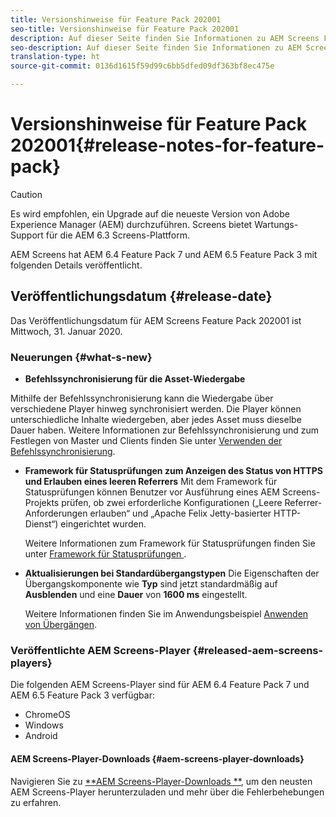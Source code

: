 ```yaml
---
title: Versionshinweise für Feature Pack 202001
seo-title: Versionshinweise für Feature Pack 202001
description: Auf dieser Seite finden Sie Informationen zu AEM Screens Feature Pack 202001, das am 31. Januar 2020 veröffentlicht wurde.
seo-description: Auf dieser Seite finden Sie Informationen zu AEM Screens Feature Pack 202001, das am 31. Januar 2020 veröffentlicht wurde.
translation-type: ht
source-git-commit: 0136d1615f59d99c6bb5dfed09df363bf8ec475e

---
```



# Versionshinweise für Feature Pack 202001{#release-notes-for-feature-pack}

>[!CAUTION]
>
>Es wird empfohlen, ein Upgrade auf die neueste Version von Adobe Experience Manager (AEM) durchzuführen. Screens bietet Wartungs-Support für die AEM 6.3 Screens-Plattform.

AEM Screens hat AEM 6.4 Feature Pack 7 und AEM 6.5 Feature Pack 3 mit folgenden Details veröffentlicht.

## Veröffentlichungsdatum {#release-date}

Das Veröffentlichungsdatum für AEM Screens Feature Pack 202001 ist Mittwoch, 31. Januar 2020.

### Neuerungen {#what-s-new}

* **Befehlssynchronisierung für die Asset-Wiedergabe**


Mithilfe der Befehlssynchronisierung kann die Wiedergabe über verschiedene Player hinweg synchronisiert werden. Die Player können unterschiedliche Inhalte wiedergeben, aber jedes Asset muss dieselbe Dauer haben.
Weitere Informationen zur Befehlssynchronisierung und zum Festlegen von Master und Clients finden Sie unter [Verwenden der Befehlssynchronisierung](using-command-sync.md).

* **Framework für Statusprüfungen zum Anzeigen des Status von HTTPS und Erlauben eines leeren Referrers** Mit dem Framework für Statusprüfungen können Benutzer vor Ausführung eines AEM Screens-Projekts prüfen, ob zwei erforderliche Konfigurationen („Leere Referrer-Anforderungen erlauben“ und „Apache Felix Jetty-basierter HTTP-Dienst“) eingerichtet wurden.

   Weitere Informationen zum Framework für Statusprüfungen finden Sie unter [Framework für Statusprüfungen ](/help/user-guide/configuring-screens-introduction.md#health-check-framework).

* **Aktualisierungen bei Standardübergangstypen** Die Eigenschaften der Übergangskomponente wie **Typ** sind jetzt standardmäßig auf **Ausblenden** und eine **Dauer** von **1600 ms** eingestellt.

   Weitere Informationen finden Sie im Anwendungsbeispiel [Anwenden von Übergängen](/help/user-guide/applying-transitions.md).


### Veröffentlichte AEM Screens-Player {#released-aem-screens-players}

Die folgenden AEM Screens-Player sind für AEM 6.4 Feature Pack 7 und AEM 6.5 Feature Pack 3 verfügbar:

* ChromeOS
* Windows
* Android

#### AEM Screens-Player-Downloads {#aem-screens-player-downloads}

Navigieren Sie zu [**AEM Screens-Player-Downloads **](https://download.macromedia.com/screens/), um den neusten AEM Screens-Player herunterzuladen und mehr über die Fehlerbehebungen zu erfahren.
